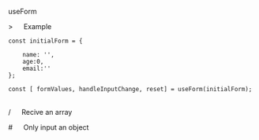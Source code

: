 useForm

\>&nbsp;&emsp;    Example

```
const initialForm = {

    name: '', 
    age:0, 
    email:''
};

const [ formValues, handleInputChange, reset] = useForm(initialForm);
```
<br/>
/&nbsp;&emsp;    Recive an array

\#&nbsp;&emsp;    Only input an object
